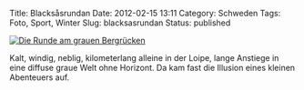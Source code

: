 Title: Blacksåsrundan
Date: 2012-02-15 13:11
Category: Schweden
Tags: Foto, Sport, Winter
Slug: blacksasrundan
Status: published

[![Die Runde am grauen
Bergrücken](/pic/blacksas1_s.jpg "Die Runde am grauen Bergrücken")](/pic/blacksas1_l.jpg)

Kalt, windig, neblig, kilometerlang alleine in der Loipe, lange Anstiege
in eine diffuse graue Welt ohne Horizont. Da kam fast die Illusion eines
kleinen Abenteuers auf.

